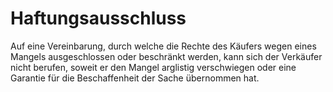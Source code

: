 # Haftungsausschluss

Auf eine Vereinbarung, durch welche die Rechte des Käufers wegen eines Mangels ausgeschlossen oder beschränkt werden, kann sich der Verkäufer nicht berufen, soweit er den Mangel arglistig verschwiegen oder eine Garantie für die Beschaffenheit der Sache übernommen hat.